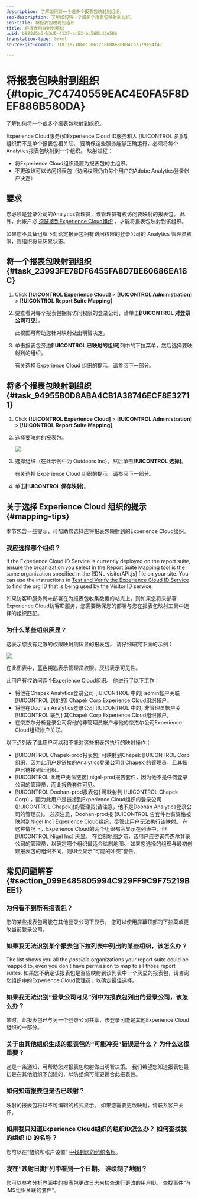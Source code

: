```yaml
---
description: 了解如何将一个或多个报表包映射到组织。
seo-description: 了解如何将一个或多个报表包映射到组织。
seo-title: 将报表包映射到组织
title: 将报表包映射到组织
uuid: b983d5a6-b3d0-4137-ac53-bc5681d3e58b
translation-type: tm+mt
source-git-commit: 31811e718be130612c8688e80084cb7579e94f47

---
```



# 将报表包映射到组织 {#topic_7C4740559EAC4E0FA5F8DEF886B580DA}

了解如何将一个或多个报表包映射到组织。

Experience Cloud服务(如Experience Cloud ID服务和人 [!UICONTROL 员])与组织而不是单个报表包相关联。 要确保这些服务能够正确运行，必须将每个Analytics报表包映射到一个组织。 映射过程：

* 将Experience Cloud组织设置为报表包的主组织。
* 不更改谁可以访问报表包（访问权限仍由每个用户的Adobe Analytics登录帐户决定）

## 要求

您必须是登录公司的Analytics管理员，该管理员有权访问要映射的报表包。 此外，此帐户必 [须链接到Experience Cloud组织](../admin-getting-started/organizations.md#topic_C31CB834F109465A82ED57FF0563B3F1) ，才能将报表包映射到该组织。

如果您不具备组织下对给定报表包拥有访问权限的登录公司的 Analytics 管理员权限，则组织将呈灰显状态。

## 将一个报表包映射到组织 {#task_23993FE78DF6455FA8D7BE60686EA16C}

1. Click **[!UICONTROL Experience Cloud]** > **[!UICONTROL Administration]** > **[!UICONTROL Report Suite Mapping]**

1. 要查看对每个报表包拥有访问权限的登录公司，请单击&#x200B;**[!UICONTROL 对登录公司可见]**。

   此视图可帮助您针对映射做出明智决定。

1. 单击报表包旁边&#x200B;**[!UICONTROL 已映射的组织]**&#x200B;列中的下拉菜单，然后选择要映射到的组织。

   有关选择 Experience Cloud 组织的提示，请参阅下一部分。

## 将多个报表包映射到组织 {#task_94955B0D8ABA4CB1A38746ECF8E32711}

1. Click **[!UICONTROL Experience Cloud]** > **[!UICONTROL Administration]** > **[!UICONTROL Report Suite Mapping]**.

1. 选择要映射的报表包。

   ![](assets/rs-mapping-multiple.png)

1. 选择组织（在此示例中为 Outdoors Inc），然后单击&#x200B;**[!UICONTROL 选择]**。

   有关选择 Experience Cloud 组织的提示，请参阅下一部分。

1. 单击&#x200B;**[!UICONTROL 保存映射]**。

## 关于选择 Experience Cloud 组织的提示 {#mapping-tips}

本节包含一些提示，可帮助您选择应将报表包映射到的Experience Cloud组织。

### 我应选择哪个组织？

If the Experience Cloud ID Service is currently deployed on the report suite, ensure the organization you select in the Report Suite Mapping tool is the same organization specified in the [!DNL visitorAPI.js] file on your site. You can use the instructions in [Test and Verify the Experience Cloud ID Service](https://docs.adobe.com/content/help/en/id-service/using/implementation-guides/test-verify.html) to find the org ID that is being used by the Visitor ID service.

如果访客ID服务尚未部署在为报表包收集数据的站点上，则如果您将来部署Experience Cloud访客ID服务，您需要确保您的部署与您在报表包映射工具中选择的组织匹配。

### 为什么某些组织灰显？

这表示您没有足够的权限映射到灰显的报表包。 请仔细研究下面的示例：

![](assets/rs-mapping.png)

在此图表中，蓝色钥匙表示管理员权限。灰线表示可见性。

此用户有权访问两个Experience Cloud组织。 他进行了以下工作：

* 将他在Chapek Analytics登录公司 [!UICONTROL 中的] admin帐户关联 [!UICONTROL 到他的] Chapek Corp Experience Cloud组织帐户。
* 将他在Doohan Analytics登录公司 [!UICONTROL 中的] 非管理员帐户关 [!UICONTROL 联到] 其Chapek Corp Experience Cloud组织帐户。
* 在奈杰尔分析登录公司将他的非管理员帐户与他的奈杰尔公司Experience Cloud组织帐户关联。

以下点列表了此用户可以和不能对这些报表包执行的映射操作：

* [!UICONTROL Chapek-prod报表包] 可映射到Chapek [!UICONTROL Corp组织，因为此用户是链接的Analytics登录公司(] Chapek)的管理员，且其帐户已链接到此组织。
* [!UICONTROL 此用户无法链接] nigel-prod报告套件，因为他不是任何登录公司的管理员，而此报告套件可见。
* [!UICONTROL Doohan-prod报表包] 可映射到 [!UICONTROL Chapek Corp] ，因为此用户是链接到Experience Cloud组织的登录公司([!UICONTROL Chapek])的管理员(请注意，他不是Doohan Analytics登录公司的管理员)。 必须注意，Doohan-prod报 [!UICONTROL 告套件也有资格被映射到Nigel Inc] Experience Cloud组织，尽管此用户无法执行该映射。 在这种情况下，Experience Cloud的两个组织都会显示在列表中，但 [!UICONTROL Nigel Inc] 灰显。 在绘制地图之前，该用户应咨询奈杰尔登录公司的管理员，以确定哪个组织最适合绘制地图。 如果您选择的组织与最初创建报表包的组织不同，则UI会显示“可能的冲突”警告。

## 常见问题解答 {#section_099E485805994C929FF9C9F75219BEE1}

### 为何看不到所有报表包？

您的某些报表包可能在其他登录公司下显示。 您可以使用屏幕顶部的下拉菜单更改当前登录公司。

### 如果我无法识别某个报表包下拉列表中列出的某些组织，该怎么办？

The list shows you all the *possible* organizations your report suite could be mapped to, even you don’t have permission to map to all those report suites. 如果您不确定该报表包是否应映射到该列表中一个灰显的报表包，请咨询您组织中的Experience Cloud管理员，以确定最佳选择。

### 如果我无法识别“登录公司可见”列中为报表包列出的登录公司，该怎么办？

某时，此报表包已与另一个登录公司共享，该登录可能是其他Experience Cloud组织的一部分。

### 关于由其他组织生成的报表包的“可能冲突”错误是什么？ 为什么这很重要？

这是一条通知，可帮助您对报表包映射做出明智决策。 我们希望您知道报表包最初是在其他组织下创建的，以防组织可能更适合此报表包。

### 如何知道报表包是否已映射？

映射的报表包将以不可编辑的格式显示。 如果您需要更改映射，请联系客户关怀。

### 如果我只知道Experience Cloud组织的组织ID怎么办？ 如何查找我的组织 ID 的名称？

您可以在“组织和帐户设置” [中找到您的组织名称](https://docs.adobe.com/content/help/zh-Hans/core-services/interface/manage-users-and-products/organizations.html)。

### 我在“映射日期”列中看到一个日期。 谁绘制了地图？

您可以参考分析界面中的报表包更改日志来检查进行更改的用户ID。 查找事件“与IMS组织关联的套件”。

